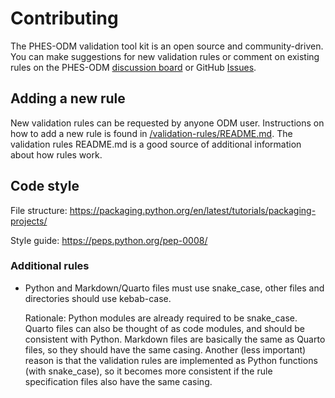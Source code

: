 # Contributing

The PHES-ODM validation tool kit is an open source and community-driven. You can make suggestions for new validation rules or comment on existing rules on the PHES-ODM [discussion board](https://odm.discourse.group) or GitHub [Issues](https://github.com/Big-Life-Lab/PHES-ODM-Validation/issues).

## Adding a new rule

New validation rules can be requested by anyone ODM user. Instructions on how to add a new rule is found in [/validation-rules/README.md](validation-rules/validation-rules/README.md). The validation rules README.md is a good source of additional information about how rules work.

## Code style

File structure: https://packaging.python.org/en/latest/tutorials/packaging-projects/

Style guide: https://peps.python.org/pep-0008/

### Additional rules

- Python and Markdown/Quarto files must use snake_case, other files and
  directories should use kebab-case.

  Rationale: Python modules are already required to be snake_case. Quarto files
  can also be thought of as code modules, and should be consistent with Python.
  Markdown files are basically the same as Quarto files, so they should have
  the same casing. Another (less important) reason is that the validation rules
  are implemented as Python functions (with snake_case), so it becomes more
  consistent if the rule specification files also have the same casing.

